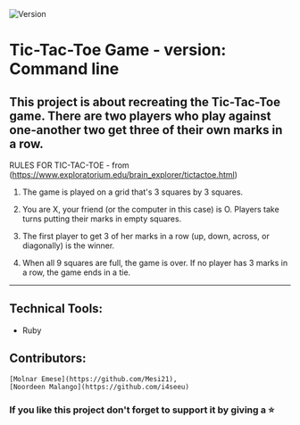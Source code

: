 <img alt="Version" src="https://img.shields.io/badge/version-1.0.0-blue.svg?cacheSeconds=2592000" />

Tic-Tac-Toe Game  - version: Command line 
==========================================
This project is about recreating the Tic-Tac-Toe game. There are two players who play against one-another two get three of their own marks in a row.
---
RULES FOR TIC-TAC-TOE - from (https://www.exploratorium.edu/brain_explorer/tictactoe.html)

1. The game is played on a grid that's 3 squares by 3 squares.

2. You are X, your friend (or the computer in this case) is O. Players take turns putting their marks in empty squares.

3. The first player to get 3 of her marks in a row (up, down, across, or diagonally) is the winner.

4. When all 9 squares are full, the game is over. If no player has 3 marks in a row, the game ends in a tie.
---

## Technical Tools:
- Ruby

## Contributors:
	[Molnar Emese](https://github.com/Mesi21),
	[Noordeen Malango](https://github.com/i4seeu)

### If you like this project don't forget to support it by giving a :star: 
